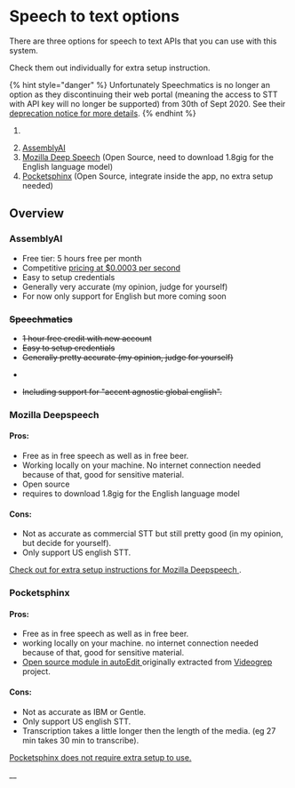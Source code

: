 # Speech to text options

There are three options for speech to text APIs that you can use with this system.

Check them out individually for extra setup instruction.

{% hint style="danger" %}
Unfortunately Speechmatics is no longer an option as they discontinuing their web portal \(meaning the access to STT with API key will no longer be supported\) from 30th of Sept 2020. See their [deprecation notice for more details](https://www.speechmatics.com/transcription-web-portal-deprecation-notice).
{% endhint %}

1. ~~~~[~~Speechmatics~~](speechmatics.md)~~~~
2. [AssemblyAI](assemblyai.md)
3. [Mozilla Deep Speech](mozilla-deepspeech.md) \(Open Source, need to download 1.8gig for the English language model\)
4. [Pocketsphinx](pocketsphinx.md) \(Open Source, integrate inside the app, no extra setup needed\)

## Overview

### AssemblyAI  <a id="ibm-watson-stt-service"></a>

* Free tier: 5 hours free per month
* Competitive [pricing at $0.0003 per second](https://www.assemblyai.com/pricing)
* Easy to setup credentials 
* Generally very accurate \(my opinion, judge for yourself\)
* For now only support for English but more coming soon

### ~~Speechmatics~~  <a id="ibm-watson-stt-service"></a>

* ~~1 hour free credit with new account~~ 
* ~~Easy to setup credentials~~ 
* ~~Generally pretty accurate \(my opinion, judge for yourself\)~~
* ~~~~[~~28 languages, see full list~~](https://www.speechmatics.com/language-support/) ~~~~
* ~~Including support for "accent agnostic global english".~~

### Mozilla Deepspeech  <a id="gentle-open-source-stt"></a>

#### Pros:

* Free as in free speech as well as in free beer.
* Working locally on your machine. No internet connection needed because of that, good for sensitive material.
* Open source
* requires to download 1.8gig for the English language model

#### Cons:

* Not as accurate as commercial STT but still pretty good \(in my opinion, but decide for yourself\).
* Only support US english STT.

[Check out for extra setup instructions for Mozilla Deepspeech ](mozilla-deepspeech.md).

### Pocketsphinx  <a id="pocketsphinx-open-source-stt"></a>

#### Pros:

* Free as in free speech as well as in free beer.
* working locally on your machine. no internet connection needed because of that, good for sensitive material.
* [Open source module in autoEdit ](https://github.com/OpenNewsLabs/autoEdit_2)originally extracted from [Videogrep](https://github.com/antiboredom/videogrep) project.

#### Cons:

* Not as accurate as IBM or Gentle.
* Only support US english STT.
* Transcription takes a little longer then the length of the media. \(eg 27 min takes 30 min to transcribe\).

[Pocketsphinx does not require extra setup to use.](pocketsphinx.md)

\_\_

